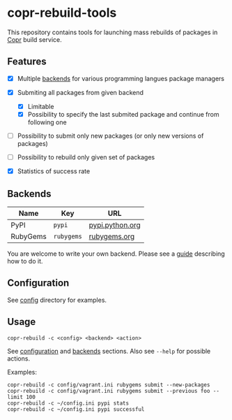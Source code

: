 # copr-rebuild-tools

This repository contains tools for launching mass rebuilds of packages in [Copr](http://copr.fedoraproject.org/) build service.

## Features
- [x] Multiple [backends](#backends) for various programming langues package managers
- [x] Submiting all packages from given backend
    - [x] Limitable
    - [x] Possibility to specify the last submited package and continue from following one
- [ ] Possibility to submit only new packages (or only new versions of packages)
- [ ] Possibility to rebuild only given set of packages
- [x] Statistics of success rate


## Backends

| Name     | Key         | URL                                        |
| -------- | ----------- | ------------------------------------------ |
| PyPI     | `pypi`      | [pypi.python.org](https://pypi.python.org) |
| RubyGems | `rubygems`  | [rubygems.org](http://rubygems.org)        |

You are welcome to write your own backend. Please see a [guide](backends/README.md) describing how to do it.

## Configuration

See [config](/config) directory for examples.


## Usage

    copr-rebuild -c <config> <backend> <action>

See [configuration](#configuration) and [backends](#backends) sections. Also see `--help` for possible actions.

Examples:

    copr-rebuild -c config/vagrant.ini rubygems submit --new-packages
    copr-rebuild -c config/vagrant.ini rubygems submit --previous foo --limit 100
    copr-rebuild -c ~/config.ini pypi stats
    copr-rebuild -c ~/config.ini pypi successful
